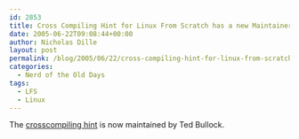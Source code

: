 ```yaml
---
id: 2853
title: Cross Compiling Hint for Linux From Scratch has a new Maintainer
date: 2005-06-22T09:08:44+00:00
author: Nicholas Dille
layout: post
permalink: /blog/2005/06/22/cross-compiling-hint-for-linux-from-scratch-has-a-new-maintainer-2/
categories:
  - Nerd of the Old Days
tags:
  - LFS
  - Linux
---
```

The [crosscompiling hint](/blog/tags#lfs/) is now maintained by Ted Bullock.
